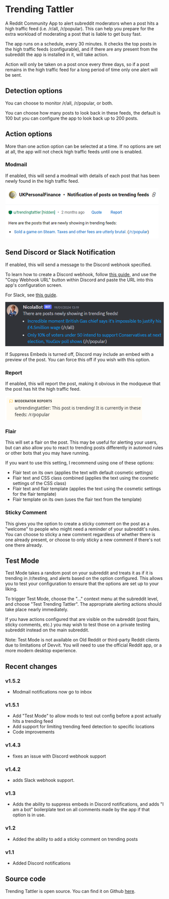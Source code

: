# Trending Tattler

A Reddit Community App to alert subreddit moderators when a post hits a high traffic feed (i.e. /r/all, /r/popular). This can help you prepare for the extra workload of moderating a post that is liable to get busy fast.

The app runs on a schedule, every 30 minutes. It checks the top posts in the high traffic feeds (configurable), and if there are any present from the subreddit the app is installed in it, will take action.

Action will only be taken on a post once every three days, so if a post remains in the high traffic feed for a long period of time only one alert will be sent.

## Detection options

You can choose to monitor /r/all, /r/popular, or both.

You can choose how many posts to look back in these feeds, the default is 100 but you can configure the app to look back up to 200 posts.

## Action options

More than one action option can be selected at a time. If no options are set at all, the app will not check high traffic feeds until one is enabled.

### Modmail

If enabled, this will send a modmail with details of each post that has been newly found in the high traffic feed.

![Example modmail](https://raw.githubusercontent.com/fsvreddit/trending-tattler/main/doc_images/modmail.png)

## Send Discord or Slack Notification

If enabled, this will send a message to the Discord webhook specified.

To learn how to create a Discord webhook, follow [this guide](https://support.discord.com/hc/en-us/articles/228383668-Intro-to-Webhooks), and use the "Copy Webhook URL" button within Discord and paste the URL into this app's configuration screen.

For Slack, see [this guide](https://kloudle.com/blog/how-to-create-slack-incoming-webhook-urls/).

![Example notification](https://raw.githubusercontent.com/fsvreddit/trending-tattler/main/doc_images/discord.png)

If Suppress Embeds is turned off, Discord may include an embed with a preview of the post. You can force this off if you wish with this option.

### Report

If enabled, this will report the post, making it obvious in the modqueue that the post has hit the high traffic feed.

![Example report](https://raw.githubusercontent.com/fsvreddit/trending-tattler/main/doc_images/report.png)

### Flair

This will set a flair on the post. This may be useful for alerting your users, but can also allow you to react to trending posts differently in automod rules or other bots that you may have running.

If you want to use this setting, I recommend using one of these options:

* Flair text on its own (applies the text with default cosmetic settings)
* Flair text and CSS class combined (applies the text using the cosmetic settings of the CSS class)
* Flair text and flair template (applies the text using the cosmetic settings for the flair template)
* Flair template on its own (uses the flair text from the template)

### Sticky Comment

This gives you the option to create a sticky comment on the post as a "welcome" to people who might need a reminder of your subreddit's rules. You can choose to sticky a new comment regardless of whether there is one already present, or choose to only sticky a new comment if there's not one there already.

## Test Mode

Test Mode takes a random post on your subreddit and treats it as if it is trending in /r/testing, and alerts based on the option configured. This allows you to test your configuration to ensure that the options are set up to your liking.

To trigger Test Mode, choose the "..." context menu at the subreddit level, and choose "Test Trending Tattler". The appropriate alerting actions should take place nearly immediately.

If you have actions configured that are visible on the subreddit (post flairs, sticky comments, etc.) you may wish to test those on a private testing subreddit instead on the main subreddit.

Note: Test Mode is not available on Old Reddit or third-party Reddit clients due to limitations of Devvit. You will need to use the official Reddit app, or a more modern desktop experience.

## Recent changes

### v1.5.2

* Modmail notifications now go to inbox

### v1.5.1

* Add "Test Mode" to allow mods to test out config before a post actually hits a trending feed
* Add support for limiting trending feed detection to specific locations
* Code improvements

### v1.4.3

* fixes an issue with Discord webhook support

### v1.4.2

* adds Slack webhook support.

### v1.3

* Adds the ability to suppress embeds in Discord notifications, and adds "I am a bot" boilerplate text on all comments made by the app if that option is in use.

### v1.2

* Added the ability to add a sticky comment on trending posts

### v1.1

* Added Discord notifications

## Source code

Trending Tattler is open source. You can find it on Github [here](https://github.com/fsvreddit/trending-tattler).
